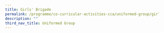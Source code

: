 ```yaml
---
title: Girls' Brigade
permalink: /programme/co-curricular-activities-cca/uniformed-group/girls-brigade
description: ""
third_nav_title: Uniformed Group
---
```

